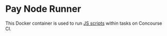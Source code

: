 # Pay Node Runner

This Docker container is used to run [JS scripts](https://github.com/alphagov/pay-ci/tree/master/ci/scripts)
within tasks on Concourse CI.
